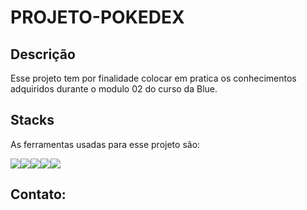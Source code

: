 # PROJETO-POKEDEX

## Descrição
Esse projeto tem por finalidade colocar em pratica os conhecimentos adquiridos durante o modulo 02 do curso da Blue.
## Stacks
As ferramentas usadas para esse projeto são:

<div style = "display: flex">
<img src="https://img.icons8.com/color/48/000000/javascript--v1.png"/>
<img src="https://img.icons8.com/color/96/000000/html-5--v1.png"/>
<img src="https://img.icons8.com/color/96/000000/css3.png"/>
<img src="https://img.icons8.com/color/96/000000/nodejs.png"/>
<img src="https://th.bing.com/th/id/OIP.o8uv9yRNETpCY2nsfqQpXQAAAA?pid=ImgDet&rs=1">
</div>

## Contato:
<a>

</a>